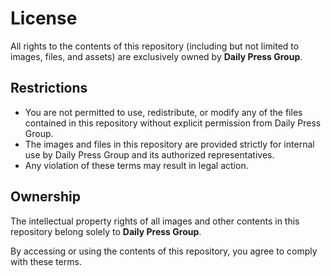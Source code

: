 # License

All rights to the contents of this repository (including but not limited to images, files, and assets) are exclusively owned by **Daily Press Group**.

## Restrictions
- You are not permitted to use, redistribute, or modify any of the files contained in this repository without explicit permission from Daily Press Group.
- The images and files in this repository are provided strictly for internal use by Daily Press Group and its authorized representatives.
- Any violation of these terms may result in legal action.

## Ownership
The intellectual property rights of all images and other contents in this repository belong solely to **Daily Press Group**.

By accessing or using the contents of this repository, you agree to comply with these terms.
